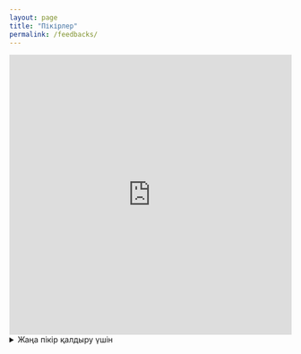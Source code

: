 ```yaml
---
layout: page
title: "Пікірлер"
permalink: /feedbacks/
---
```

<iframe src="https://script.google.com/macros/s/AKfycbw9-1KyTktxS7Zpy8UuHrCGg9JcswyM9BPuoPmA7CFxJE8komHfIkZyteKIqHlkEJC7aw/exec" 
        width="100%" 
        height="500" 
        frameborder="0" 
        marginheight="0" 
        marginwidth="0" 
        style="border: 0">
    Жүктелуде…
  </iframe>

<details>
  <summary>Жаңа пікір қалдыру үшін</summary>
  <iframe src="https://docs.google.com/forms/d/e/1FAIpQLSfDLxah6fmeC2qXnN47bSCWKHb1ovvCcKKYPpi8Gas_XSZQYw/viewform?embedded=true" 
        width="100%" 
        height="430" 
        frameborder="0" 
        marginheight="0" 
        marginwidth="0" 
        style="border: 0">
    Жүктелуде…
  </iframe>
</details>
